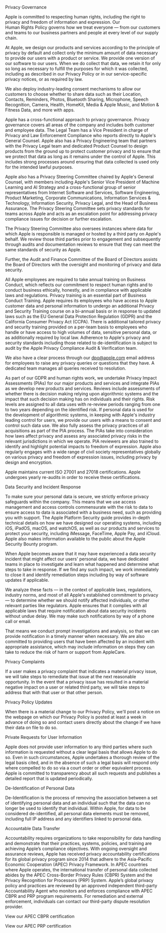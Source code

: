 Privacy Governance

Apple is committed to respecting human rights, including the right to privacy and freedom of information and expression. Our Human Rights Policy governs how we treat everyone — from our customers and teams to our business partners and people at every level of our supply chain.


At Apple, we design our products and services according to the principle of privacy by default and collect only the minimum amount of data necessary to provide our users with a product or service. We provide one version of our software to our users. When we do collect that data, we retain it for only so long as necessary to fulfill the purposes for which it was collected, including as described in our Privacy Policy or in our service-specific privacy notices, or as required by law.

We also deploy industry-leading consent mechanisms to allow our customers to choose whether to share data such as their Location, Contacts, Reminders, Photos, Bluetooth Sharing, Microphone, Speech Recognition, Camera, Health, HomeKit, Media & Apple Music, and Motion & Fitness Data, and more with apps.

Apple has a cross-functional approach to privacy governance. Privacy governance covers all areas of the company and includes both customer and employee data. The Legal Team has a Vice President in charge of Privacy and Law Enforcement Compliance who reports directly to Apple's General Counsel. Apple also has a Privacy Engineering team that partners with the Privacy Legal team and dedicated Product Counsel to design products from the ground up to protect customer privacy and to ensure that we protect that data as long as it remains under the control of Apple. This includes strong processes around ensuring that data collected is used only for the intended lawful purposes.

Apple also has a Privacy Steering Committee chaired by Apple's General Counsel, with members including Apple's Senior Vice President of Machine Learning and AI Strategy and a cross-functional group of senior representatives from Internet Software and Services, Software Engineering, Product Marketing, Corporate Communications, Information Services & Technology, Information Security, Privacy Legal, and the Head of Business Assurance. The Privacy Steering Committee sets privacy standards for teams across Apple and acts as an escalation point for addressing privacy compliance issues for decision or further escalation.

The Privacy Steering Committee also oversees instances where data for which Apple is responsible is managed or hosted by a third party on Apple's behalf. We review those third parties prior to engagement and subsequently through audits and documentation reviews to ensure that they can meet the same standards of security as Apple.

Further, the Audit and Finance Committee of the Board of Directors assists the Board of Directors with the oversight and monitoring of privacy and data security.

All Apple employees are required to take annual training on Business Conduct, which reflects our commitment to respect human rights and to conduct business ethically, honestly, and in compliance with applicable laws and regulations. Privacy training is an essential part of Business Conduct Training. Apple requires its employees who have access to Apple customer data and personal information to undergo an additional Privacy and Security Training course on a bi-annual basis or in response to updated laws such as the EU General Data Protection Regulation (GDPR) and the California Consumer Privacy Act (CCPA). There is additional tailored privacy and security training provided on a per-team basis to employees who handle or have access to high volumes of data, sensitive personal data, or as additionally required by local law. Adherence to Apple's privacy and security standards including those related to de-identification is subject to audit by the Apple Privacy Compliance Audit & Verification team.

We also have a clear process through our dpo@apple.com email address for employees to raise any privacy queries or questions that they have. A dedicated team manages all queries received to resolution.

As part of our GDPR and human rights work, we undertake Privacy Impact Assessments (PIAs) for our major products and services and integrate PIAs as we develop new products and services. Reviews include assessments of whether there is decision making relying upon algorithmic systems and the impact that such decision making has on individuals and their rights. Risk levels are assigned to all data uses with re-review periods ranging from one to two years depending on the identified risk. If personal data is used for the development of algorithmic systems, in keeping with Apple's industry leading control for users, we provide our users with a means to consent and control such data use. We also fully assess the privacy practices of all acquisitions as part of the PIA process. The PIAs take into consideration how laws affect privacy and assess any associated privacy risks in the relevant jurisdictions in which we operate. PIA reviewers are also trained to identify and highlight potential impacts to freedom of expression. Apple also regularly engages with a wide range of civil society representatives globally on various privacy and freedom of expression issues, including privacy by design and encryption.

Apple maintains current ISO 27001 and 27018 certifications. Apple undergoes yearly re-audits in order to receive these certifications.

Data Security and Incident Response

To make sure your personal data is secure, we strictly enforce privacy safeguards within the company. This means that we use access management and access controls commensurate with the risk to data to ensure access to data is associated with a business need, such as providing you with support. The Apple Platform Security guide provides in-depth technical details on how we have designed our operating systems, including iOS, iPadOS, macOS, and watchOS, as well as our products and services to protect your security, including iMessage, FaceTime, Apple Pay, and iCloud. Apple also makes information available to the public about the Apple Security Bounty program.

When Apple becomes aware that it may have experienced a data security incident that might affect our users' personal data, we have dedicated teams in place to investigate and learn what happened and determine what steps to take in response. If we find any such impact, we work immediately to close it and identify remediation steps including by way of software updates if applicable.

We analyze these facts — in the context of applicable laws, regulations, industry norms, and most of all Apple's established commitment to privacy — to determine whether we should notify affected individuals, or other relevant parties like regulators. Apple ensures that it complies with all applicable laws that require notification about data security incidents without undue delay. We may make such notifications by way of a phone call or email.

That means we conduct prompt investigations and analysis, so that we can provide notification in a timely manner when necessary. We are also committed to providing users that have been affected by an incident with appropriate assistance, which may include information on steps they can take to reduce the risk of harm or support from AppleCare.

Privacy Complaints

If a user makes a privacy complaint that indicates a material privacy issue, we will take steps to remediate that issue at the next reasonable opportunity. In the event that a privacy issue has resulted in a material negative impact on a user or related third party, we will take steps to address that with that user or that other person.

Privacy Policy Updates

When there is a material change to our Privacy Policy, we'll post a notice on the webpage on which our Privacy Policy is posted at least a week in advance of doing so and contact users directly about the change if we have their data on file to do so.

Private Requests for User Information

Apple does not provide user information to any third parties where such information is requested without a clear legal basis that allows Apple to do so. Even in such circumstances, Apple undertakes a thorough review of the legal basis cited, and in the absence of such a legal basis will respond only where compelled to do so via a court order or other equivalent process. Apple is committed to transparency about all such requests and publishes a detailed report that is updated periodically.

De-Identification of Personal Data

De-Identification is the process of removing the association between a set of identifying personal data and an individual such that the data can no longer be used to identify that individual. Within Apple, for data to be considered de-identified, all personal data elements must be removed, including full IP address and any identifiers linked to personal data.

Accountable Data Transfer

Accountability requires organizations to take responsibility for data handling and demonstrate that their practices, systems, policies, and training are achieving Apple’s compliance objectives. With ongoing oversight and assurance reviews, Apple has received privacy accountability certifications for its global privacy program since 2014 that adhere to the Asia-Pacific Economic Cooperation (APEC) Privacy Framework. In APEC countries where Apple operates, the international transfer of personal data collected abides by the APEC Cross-Border Privacy Rules (CBPR) System and the Privacy Recognition for Processors (PRP) System. Apple’s global privacy policy and practices are reviewed by an approved independent third-party Accountability Agent who monitors and enforces compliance with APEC CBPR and PRP program requirements. For remediation and external enforcement, individuals can contact our third-party dispute resolution provider.

View our APEC CBPR certification

View our APEC PRP certification